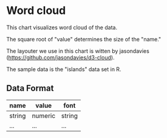 Word cloud
====

This chart visualizes word cloud of the data.

The square root of "value" determines the size of the "name."

The layouter we use in this chart is witten by jasondavies (https://github.com/jasondavies/d3-cloud).

The sample data is the "islands" data set in R.

## Data Format

| name | value |font|
|-------------|-------------|-------------|
| string        | numeric        |string          |
| ... | ... |...|
